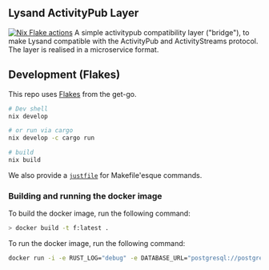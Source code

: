 ## Lysand ActivityPub Layer
[![Nix Flake actions](https://github.com/lysand-org/lysand-ap-layer/actions/workflows/nix-flake.yml/badge.svg)](https://github.com/lysand-org/lysand-ap-layer/actions/workflows/nix-flake.yml)
A simple activitypub compatibility layer ("bridge"), to make Lysand compatible with the ActivityPub and ActivityStreams protocol.
The layer is realised in a microservice format.

## Development (Flakes)

This repo uses [Flakes](https://nixos.wiki/wiki/Flakes) from the get-go.

```bash
# Dev shell
nix develop

# or run via cargo
nix develop -c cargo run

# build
nix build
```

We also provide a [`justfile`](https://just.systems/) for Makefile'esque commands.

### Building and running the docker image

To build the docker image, run the following command:

```bash
> docker build -t f:latest .
```

To run the docker image, run the following command:

```bash
docker run -i -e RUST_LOG="debug" -e DATABASE_URL="postgresql://postgres:postgres@host.docker.internal:5432/database" -e LISTEN="0.0.0.0:8080" -p 8080:8080 f:latest
```
